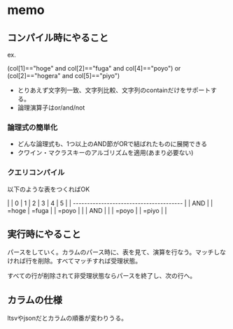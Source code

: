 memo
========

## コンパイル時にやること

ex.

(col[1]=="hoge" and col[2]=="fuga" and col[4]=="poyo") or (col[2]=="hogera" and col[5]=="piyo")

- とりあえず文字列一致、文字列比較、文字列のcontainだけをサポートする。
- 論理演算子はor/and/not

### 論理式の簡単化
- どんな論理式も、1つ以上のAND節がORで結ばれたものに展開できる
- クワイン・マクラスキーのアルゴリズムを適用(あまり必要ない)

### クエリコンパイル
以下のような表をつくればOK

|     | 0 | 1     | 2     | 3 | 4     | 5 |
| --------------------------------------- |
| AND |   | =hoge | =fuga |   | =poyo |   |
| AND |   |       | =poyo |   | =piyo |   |

## 実行時にやること

パースをしていく。カラムのパース時に、表を見て、演算を行なう。マッチしなければ行を削除。すべてマッチすれば受理状態。

すべての行が削除されて非受理状態ならパースを終了し、次の行へ。



## カラムの仕様
ltsvやjsonだとカラムの順番が変わりうる。

